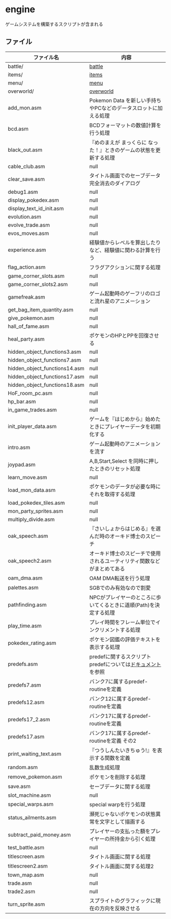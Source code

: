 # engine

ゲームシステムを構築するスクリプトが含まれる

## ファイル

 ファイル名  |  内容
---- | ----
battle/ | [battle](./battle/README.md)
items/ | [items](./items/README.md)
menu/ | [menu](./menu/README.md)
overworld/ | [overworld](./overworld/README.md)
add_mon.asm | Pokemon Data を新しい手持ちやPCなどのデータスロットに加える処理
bcd.asm | BCDフォーマットの数値計算を行う処理
black_out.asm | 『めのまえが まっくらに なった！』ときのゲームの状態を更新する処理
cable_club.asm | null
clear_save.asm | タイトル画面でのセーブデータ完全消去のダイアログ
debug1.asm | null
display_pokedex.asm | null
display_text_id_init.asm | null
evolution.asm | null
evolve_trade.asm | null
evos_moves.asm | null
experience.asm | 経験値からレベルを算出したりなど、経験値に関わる計算を行う
flag_action.asm | フラグアクションに関する処理
game_corner_slots.asm | null
game_corner_slots2.asm | null
gamefreak.asm | ゲーム起動時のゲーフリのロゴと流れ星のアニメーション
get_bag_item_quantity.asm | null
give_pokemon.asm | null
hall_of_fame.asm | null
heal_party.asm | ポケモンのHPとPPを回復させる
hidden_object_functions3.asm | null
hidden_object_functions7.asm | null
hidden_object_functions14.asm | null
hidden_object_functions17.asm | null
hidden_object_functions18.asm | null
HoF_room_pc.asm | null
hp_bar.asm | null
in_game_trades.asm | null
init_player_data.asm | ゲームを『はじめから』始めたときにプレイヤーデータを初期化する
intro.asm | ゲーム起動時のアニメーションを流す
joypad.asm | A,B,Start,Select を同時に押したときのリセット処理
learn_move.asm | null
load_mon_data.asm | ポケモンのデータが必要な時にそれを取得する処理
load_pokedex_tiles.asm | null
mon_party_sprites.asm | null
multiply_divide.asm | null
oak_speech.asm | 『さいしょからはじめる』を選んだ時のオーキド博士のスピーチ
oak_speech2.asm | オーキド博士のスピーチで使用されるユーティリティ関数などがまとめてある
oam_dma.asm | OAM DMA転送を行う処理
palettes.asm | SGBでのみ有効なので割愛
pathfinding.asm | NPCがプレイヤーのところに歩いてくるときに道順(Path)を決定する処理
play_time.asm | プレイ時間をフレーム単位でインクリメントする処理
pokedex_rating.asm | ポケモン図鑑の評価テキストを表示する処理
predefs.asm | predefに関するスクリプト <br/>predefについては[ドキュメント](../docs/predef.md)を参照
predefs7.asm | バンク7に属するpredef-routineを定義
predefs12.asm | バンク12に属するpredef-routineを定義
predefs17_2.asm | バンク17に属するpredef-routineを定義
predefs17.asm | バンク17に属するpredef-routineを定義 その2
print_waiting_text.asm | 『つうしんたいきちゅう!』を表示する関数を定義
random.asm | 乱数生成処理
remove_pokemon.asm | ポケモンを削除する処理
save.asm | セーブデータに関する処理
slot_machine.asm | null
special_warps.asm | special warpを行う処理
status_ailments.asm | 瀕死じゃないポケモンの状態異常を文字として描画する
subtract_paid_money.asm | プレイヤーの支払った額をプレイヤーの所持金から引く処理
test_battle.asm | null
titlescreen.asm | タイトル画面に関する処理
titlescreen2.asm | タイトル画面に関する処理2
town_map.asm | null
trade.asm | null
trade2.asm | null
turn_sprite.asm | スプライトのグラフィックに現在の方向を反映させる
